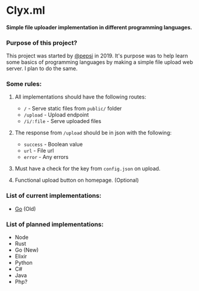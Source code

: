 # Clyx.ml

#### Simple file uploader implementation in different programming languages.

### Purpose of this project?

This project was started by [@pepsi](https://github.com/pepsi) in 2019. It's purpose was to help learn some basics of programming languages by making a simple file upload web server. I plan to do the same.

### Some rules:

1. All implementations should have the following routes:
    - ``/`` - Serve static files from ``public/`` folder
    - ``/upload`` - Upload endpoint
    - ``/i/:file`` - Serve uploaded files

2. The response from ``/upload`` should be in json with the following:
    - ``success`` - Boolean value
    - ``url`` - File url
    - ``error`` - Any errors

3. Must have a check for the key from ``config.json`` on upload.

4. Functional upload button on homepage. (Optional)

### List of current implementations:

- [Go](https://github.com/AnotherZane/clyx-ml/tree/go) (Old)


### List of planned implementations:

- Node
- Rust
- Go (New)
- Elixir
- Python
- C#
- Java
- Php?
